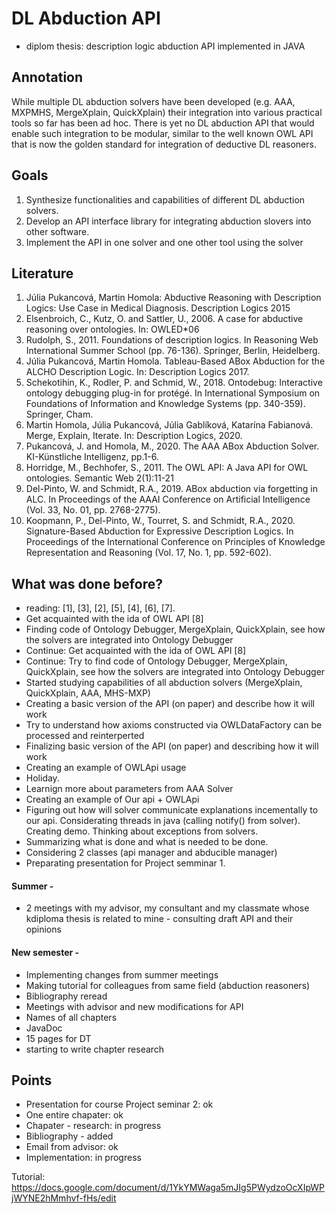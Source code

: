 # DL Abduction API
- diplom thesis: description logic abduction API implemented in JAVA

## Annotation
While multiple DL abduction solvers have been developed (e.g. AAA, MXPMHS, MergeXplain, QuickXplain) their integration into various practical tools
so far has been ad hoc. There is yet no DL abduction API that would enable
such integration to be modular, similar to the well known OWL API that is now
the golden standard for integration of deductive DL reasoners.

## Goals
1. Synthesize functionalities and capabilities of different DL abduction solvers.
2. Develop an API interface library for integrating abduction slovers into other
software.
3. Implement the API in one solver and one other tool using the solver

## Literature
1. Júlia Pukancová, Martin Homola: Abductive Reasoning with Description Logics: Use Case in Medical Diagnosis. Description Logics 2015
2. Elsenbroich, C., Kutz, O. and Sattler, U., 2006. A case for abductive reasoning over ontologies. In: OWLED*06
3. Rudolph, S., 2011. Foundations of description logics. In Reasoning Web International Summer School (pp. 76-136). Springer, Berlin, Heidelberg.
4. Júlia Pukancová, Martin Homola. Tableau-Based ABox Abduction for the ALCHO Description Logic. In: Description Logics 2017. 
5. Schekotihin, K., Rodler, P. and Schmid, W., 2018. Ontodebug: Interactive ontology debugging plug-in for protégé. In International Symposium on Foundations of Information and Knowledge Systems (pp. 340-359). Springer, Cham.
6. Martin Homola, Júlia Pukancová, Júlia Gablíková, Katarína Fabianová. Merge, Explain, Iterate. In: Description Logics, 2020.
7. Pukancová, J. and Homola, M., 2020. The AAA ABox Abduction Solver. KI-Künstliche Intelligenz, pp.1-6.
8. Horridge, M., Bechhofer, S., 2011. The OWL API: A Java API for OWL ontologies. Semantic Web 2(1):11-21
9. Del-Pinto, W. and Schmidt, R.A., 2019. ABox abduction via forgetting in ALC. In Proceedings of the AAAI Conference on Artificial Intelligence (Vol. 33, No. 01, pp. 2768-2775).
10. Koopmann, P., Del-Pinto, W., Tourret, S. and Schmidt, R.A., 2020. Signature-Based Abduction for Expressive Description Logics. In Proceedings of the International Conference on Principles of Knowledge Representation and Reasoning (Vol. 17, No. 1, pp. 592-602).

## What was done before?
- reading: [1], [3], [2], [5], [4], [6], [7].
- Get acquainted with the ida of OWL API [8]  
- Finding code of Ontology Debugger, MergeXplain, QuickXplain, see how the solvers are integrated into Ontology Debugger  
- Continue: Get acquainted with the ida of OWL API [8]  
- Continue: Try to find code of Ontology Debugger, MergeXplain, QuickXplain, see how the solvers are integrated into Ontology Debugger  
- Started studying capabilities of all abduction solvers (MergeXplain, QuickXplain, AAA, MHS-MXP)  
- Creating a basic version of the API (on paper) and describe how it will work  
- Try to understand how axioms constructed via OWLDataFactory can be processed and reinterperted  
- Finalizing basic version of the API (on paper) and describing how it will work  
- Creating an example of OWLApi usage
 - Holiday.
 - Learnign more about parameters from AAA Solver
- Creating an example of Our api + OWLApi
- Figuring out how will solver communicate explanations incementally to our api. Considerating threads in java (calling notify() from solver).
Creating demo. Thinking about exceptions from solvers.
- Summarizing what is done and what is needed to be done.
- Considering 2 classes (api manager and abducible manager) 
- Preparating presentation for Project semminar 1.

#### Summer -
- 2 meetings with my advisor, my consultant and my classmate whose kdiploma thesis is related to mine - consulting draft API and their opinions

#### New semester -
- Implementing changes from summer meetings
- Making tutorial for colleagues from same field (abduction reasoners)
- Bibliography reread
- Meetings with advisor and new modifications for API
- Names of all chapters 
- JavaDoc
- 15 pages for DT
- starting to write chapter research

## Points
- Presentation for course Project seminar 2: ok
- One entire chapater: ok
- Chapater - research: in progress
- Bibliography - added
- Email from advisor: ok
- Implementation: in progress


Tutorial: https://docs.google.com/document/d/1YkYMWaga5mJIg5PWydzoOcXIpWPjWYNE2hMmhvf-fHs/edit
